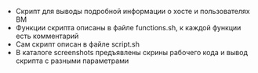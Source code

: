 - Скрипт для выводы подробной информации о хосте и пользователях ВМ
- Функции скрипта описаны в файле functions.sh, к каждой функции есть комментарий
- Сам скрипт описан в файле script.sh
- В каталоге screenshots предъявлены скрины рабочего кода и вывод скрипта с разными параметрами
